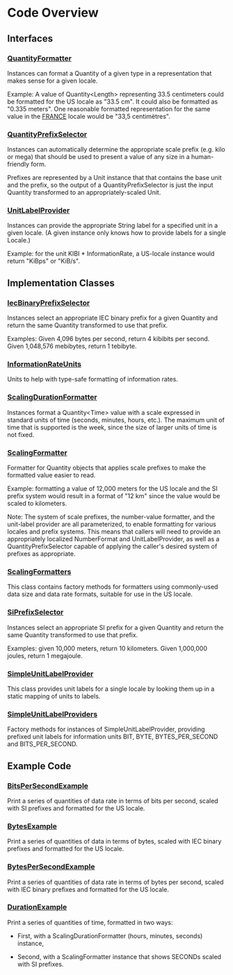 # Code Overview

## Interfaces

### [QuantityFormatter](src/main/java/com/pervasivecode/utils/measure/api/QuantityFormatter.java)

Instances can format a Quantity of a given type in a representation that makes sense for a given locale.

Example: A value of Quantity&lt;Length&gt; representing 33.5 centimeters could be formatted for the US locale as "33.5 cm". It could also be formatted as "0.335 meters". One reasonable formatted representation for the same value in the [FRANCE](https://docs.oracle.com/javase/10/docs/api/java/util/Locale.html?is-external=true#FRANCE) locale would be "33,5 centimètres".

### [QuantityPrefixSelector](src/main/java/com/pervasivecode/utils/measure/api/QuantityPrefixSelector.java)

Instances can automatically determine the appropriate scale prefix (e.g. kilo or mega) that should be used to present a value of any size in a human-friendly form.

Prefixes are represented by a Unit instance that that contains the base unit and the prefix, so the output of a QuantityPrefixSelector is just the input Quantity transformed to an appropriately-scaled Unit.

### [UnitLabelProvider](src/main/java/com/pervasivecode/utils/measure/api/UnitLabelProvider.java)

Instances can provide the appropriate String label for a specified unit in a given locale. (A given instance only knows how to provide labels for a single Locale.)

Example: for the unit KIBI * InformationRate, a US-locale instance would return "KiBps" or "KiB/s".

## Implementation Classes

### [IecBinaryPrefixSelector](src/main/java/com/pervasivecode/utils/measure/impl/IecBinaryPrefixSelector.java)

Instances select an appropriate IEC binary prefix for a given Quantity and return the same Quantity transformed to use that prefix.

Examples: Given 4,096 bytes per second, return 4 kibibits per second. Given 1,048,576 mebibytes, return 1 tebibyte.

### [InformationRateUnits](src/main/java/com/pervasivecode/utils/measure/impl/InformationRateUnits.java)

Units to help with type-safe formatting of information rates.

### [ScalingDurationFormatter](src/main/java/com/pervasivecode/utils/measure/impl/ScalingDurationFormatter.java)

Instances format a Quantity&lt;Time&gt; value with a scale expressed in standard units of time (seconds, minutes, hours, etc.). The maximum unit of time that is supported is the week, since the size of larger units of time is not fixed.

### [ScalingFormatter](src/main/java/com/pervasivecode/utils/measure/impl/ScalingFormatter.java)

Formatter for Quantity objects that applies scale prefixes to make the formatted value easier to read.

Example: formatting a value of 12,000 meters for the US locale and the SI prefix system would result in a format of "12 km" since the value would be scaled to kilometers.

Note: The system of scale prefixes, the number-value formatter, and the unit-label provider are all parameterized, to enable formatting for various locales and prefix systems. This means that callers will need to provide an appropriately localized NumberFormat and UnitLabelProvider, as well as a QuantityPrefixSelector capable of applying the caller's desired system of prefixes as appropriate.

### [ScalingFormatters](src/main/java/com/pervasivecode/utils/measure/impl/ScalingFormatters.java)

This class contains factory methods for formatters using commonly-used data size and data rate formats, suitable for use in the US locale.

### [SiPrefixSelector](src/main/java/com/pervasivecode/utils/measure/impl/SiPrefixSelector.java)

Instances select an appropriate SI prefix for a given Quantity and return the same Quantity transformed to use that prefix.

Examples: given 10,000 meters, return 10 kilometers. Given 1,000,000 joules, return 1 megajoule.

### [SimpleUnitLabelProvider](src/main/java/com/pervasivecode/utils/measure/impl/SimpleUnitLabelProvider.java)

This class provides unit labels for a single locale by looking them up in a static mapping of units to labels.

### [SimpleUnitLabelProviders](src/main/java/com/pervasivecode/utils/measure/impl/SimpleUnitLabelProviders.java)

Factory methods for instances of SimpleUnitLabelProvider, providing prefixed unit labels for information units BIT, BYTE, BYTES\_PER\_SECOND and BITS\_PER\_SECOND.

## Example Code

### [BitsPerSecondExample](src/examples/java/com/pervasivecode/utils/measure/examples/BitsPerSecondExample.java)

Print a series of quantities of data rate in terms of bits per second, scaled with SI prefixes and formatted for the US locale.


### [BytesExample](src/examples/java/com/pervasivecode/utils/measure/examples/BytesExample.java)

Print a series of quantities of data in terms of bytes, scaled with IEC binary prefixes and formatted for the US locale.


### [BytesPerSecondExample](src/examples/java/com/pervasivecode/utils/measure/examples/BytesPerSecondExample.java)

Print a series of quantities of data rate in terms of bytes per second, scaled with IEC binary prefixes and formatted for the US locale.


### [DurationExample](src/examples/java/com/pervasivecode/utils/measure/examples/DurationExample.java)

Print a series of quantities of time, formatted in two ways:

* First, with a ScalingDurationFormatter (hours, minutes, seconds) instance,

* Second, with a ScalingFormatter<Time> instance that shows
 SECONDs scaled with SI prefixes.
